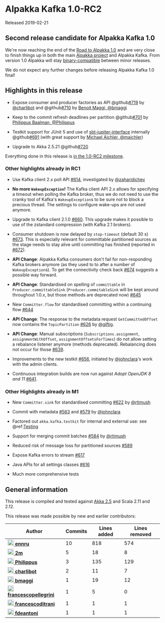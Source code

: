 # Alpakka Kafka 1.0-RC2

Released 2019-02-21

## Second release candidate for Alpakka Kafka 1.0

We're now reaching the end of the [Road to Alpakka 1.0](https://akka.io/blog/news/2018/08/30/alpakka-towards-1.0) and are very close to finish things up in both the main [Alpakka project](https://doc.akka.io/docs/alpakka/current/) and Alpakka Kafka. From version 1.0 Alpakka will stay [binary-compatible](https://doc.akka.io/docs/akka/current/common/binary-compatibility-rules.html#binary-compatibility-rules) between minor releases.

We do not expect any further changes before releasing Alpakka Kafka 1.0 final!

## Highlights in this release

* Expose consumer and producer factories as API @github[#719](#719) by [@charlibot](https://github.com/charlibot) and @github[#710](#710) by [Benoit Maggi, @bmaggi](https://github.com/bmaggi)

* Keep to the commit refresh deadlines per partition @github[#701](#701) by [Philippus Baalman, @Philippus](https://github.com/Philippus)

* Testkit support for JUnit 5 and use of [sbt-jupiter-interface](https://github.com/maichler/sbt-jupiter-interface) internally @github[#691](#691) (with great support by [Michael Aichler, @maichler](https://github.com/maichler/))

* Upgrade to Akka 2.5.21 @github[#720](#720)

Everything done in this release is [in the 1.0-RC2 milestone](https://github.com/akka/alpakka-kafka/issues?q=milestone%3A1.0-RC2).

### Other highlights already in RC1

* Use Kafka client 2.x poll API [#614](https://github.com/akka/alpakka-kafka/pull/614), investigated by [@zaharidichev](https://github.com/zaharidichev)

* **No more `WakeupException`!** The Kafka client API 2.x allows for specifying a timeout when polling the Kafka broker, thus we do not need to use the cranky tool of Kafka's `WakeupException`s to be sure not to block a precious thread. The settings to configure wake-ups are not used anymore.

* Upgrade to Kafka client 2.1.0 [#660](https://github.com/akka/alpakka-kafka/pull/660). This upgrade makes it possible to use of the zstandard compression (with Kafka 2.1 brokers).

* Consumer shutdown is now delayed by `stop-timeout` (default 30 s) [#673](https://github.com/akka/alpakka-kafka/pull/673). This is especially relevant for committable partitioned sources as the stage needs to stay alive until committing has finished (reported in [#672](https://github.com/akka/alpakka-kafka/pull/672)).

* **API Change**: Alpakka Kafka consumers don't fail for non-responding Kafka brokers anymore (as they used to to after a number of `WakeupException`s). To get the connectivity check back [#674](https://github.com/akka/alpakka-kafka/issues/674) suggests a possible way forward.

* **API Change**: Standardised on spelling of `committable` in `Producer.committableSink` (`Producer.commitableSink` will be kept around throughout 1.0.x, but those methods are deprecated now) [#645](https://github.com/akka/alpakka-kafka/pull/645)

* New `Committer.flow` for standardised committing within a continuing flow [#644](https://github.com/akka/alpakka-kafka/issues/644)

* **API Change**: The response to the metadata request `GetCommittedOffset` now contains the `TopicPartition` [#626](https://github.com/akka/alpakka-kafka/pull/626) by [@giftig](https://github.com/giftig).

* **API Change**: Manual subscriptions (`Subscriptions.assignment`, `assignmentWithOffset`, `assignmentOffsetsForTimes`) do not allow setting a rebalance listener anymore (methods deprecated). Rebalancing does not occur for those [#639](https://github.com/akka/alpakka-kafka/pull/639).

* Improvements to the new testkit [#656](https://github.com/akka/alpakka-kafka/pull/656), initiated by [@johnclara](https://github.com/johnclara)'s work with the admin clients.

* Continuous integration builds are now run against *Adopt OpenJDK 8 and 11* [#641](https://github.com/akka/alpakka-kafka/pull/641).



### Other Highlights already in M1

* New `Committer.sink` for standardised committing [#622](https://github.com/akka/alpakka-kafka/pull/622) by [@rtimush](https://github.com/rtimush)

* Commit with metadata [#563](https://github.com/akka/alpakka-kafka/pull/563) and [#579](https://github.com/akka/alpakka-kafka/pull/579) by [@johnclara](https://github.com/johnclara)

* Factored out `akka.kafka.testkit` for internal and external use: see @ref:[Testing](../testing.md)

* Support for merging commit batches [#584](https://github.com/akka/alpakka-kafka/pull/584) by [@rtimush](https://github.com/rtimush)

* Reduced risk of message loss for partitioned sources [#589](https://github.com/akka/alpakka-kafka/pull/589)

* Expose Kafka errors to stream [#617](https://github.com/akka/alpakka-kafka/pull/617)

* Java APIs for all settings classes [#616](https://github.com/akka/alpakka-kafka/pull/616)

* Much more comprehensive tests 



## General information

This release is compiled and tested against [Akka 2.5](https://doc.akka.io/docs/akka/current/) and Scala 2.11 and 2.12.

This release was made possible by new and earlier contributors:


| Author | Commits | Lines added | Lines removed |
| ------ | ------- | ----------- | ------------- |
| [<img width="20" alt="ennru" src="https://avatars3.githubusercontent.com/u/458526?v=4&amp;s=40"/> **ennru**](https://github.com/ennru) | 10 | 818 | 574 |
| [<img width="20" alt="2m" src="https://avatars3.githubusercontent.com/u/422086?v=4&amp;s=40"/> **2m**](https://github.com/2m) | 5 | 18 | 8 |
| [<img width="20" alt="Philippus" src="https://avatars3.githubusercontent.com/u/1923596?v=4&amp;s=40"/> **Philippus**](https://github.com/Philippus) | 3 | 135 | 129 |
| [<img width="20" alt="charlibot" src="https://avatars3.githubusercontent.com/u/5785993?v=4&amp;s=40"/> **charlibot**](https://github.com/charlibot) | 2 | 11 | 7 |
| [<img width="20" alt="bmaggi" src="https://avatars0.githubusercontent.com/u/1917056?v=4&amp;s=40"/> **bmaggi**](https://github.com/bmaggi) | 1 | 19 | 12 |
| [<img width="20" alt="francescopellegrini" src="https://avatars2.githubusercontent.com/u/1105053?v=4&amp;s=40"/> **francescopellegrini**](https://github.com/francescopellegrini) | 1 | 5 | 0 |
| [<img width="20" alt="francescoditrani" src="https://avatars2.githubusercontent.com/u/4639812?v=4&amp;s=40"/> **francescoditrani**](https://github.com/francescoditrani) | 1 | 1 | 1 |
| [<img width="20" alt="fdeantoni" src="https://avatars2.githubusercontent.com/u/3773663?v=4&amp;s=40"/> **fdeantoni**](https://github.com/fdeantoni) | 1 | 1 | 1 |
